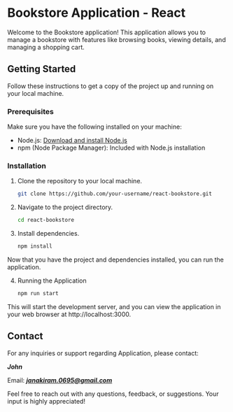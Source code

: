 # Bookstore Application - React

Welcome to the Bookstore application! This application allows you to manage a bookstore with features like browsing books, viewing details, and managing a shopping cart.

## Getting Started

Follow these instructions to get a copy of the project up and running on your local machine.

### Prerequisites

Make sure you have the following installed on your machine:

- Node.js: [Download and install Node.js](https://nodejs.org/)
- npm (Node Package Manager): Included with Node.js installation

### Installation

1. Clone the repository to your local machine.

   ```bash
   git clone https://github.com/your-username/react-bookstore.git


2. Navigate to the project directory.
   
   ```bash
   cd react-bookstore

3. Install dependencies.

   ```bash
   npm install


Now that you have the project and dependencies installed, you can run the application.

4. Running the Application

   ```bash
   npm run start
   
This will start the development server, and you can view the application in your web browser at http://localhost:3000.


## Contact

For any inquiries or support regarding Application, please contact:

**_John_**

Email: ***janakiram.0695@gmail.com***

Feel free to reach out with any questions, feedback, or suggestions. Your input is highly appreciated!
